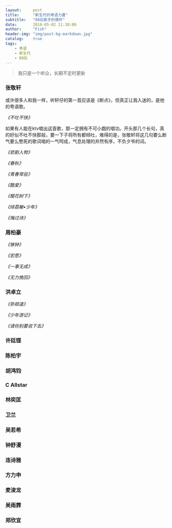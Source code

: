 ```yaml
---
layout:     post
title:      "新生代的粤语力量"
subtitle:   "80后歌手的情怀"
date:       2016-05-02 11:38:00
author:     "Fish"
header-img: "img/post-bg-markdown.jpg"
catalog:    true
tags:
    - 粤语
    - 新生代
    - 80后
---
```


> 我只是一个听众，长期不定时更新

### **张敬轩**

或许很多人和我一样，听轩仔的第一首应该是《断点》，但真正让我入迷的，是他的粤语歌。

*《不吐不快》*

如果有人能在ktv唱出这首歌，那一定拥有不可小觑的唱功。开头那几个长句，真的好似不吐不快那般，要一下子将所有都倾吐，难得的是，张敬轩将这几句要么断气要么憋死的歌词唱的一气呵成，气息处理的井然有序，不负夕爷的词。

*《悲剧人物》*

*《春秋》*

*《青春常驻》*

*《酷爱》*

*《樱花树下》*

*《绯荔榭•少年》*

*《悔过诗》*

### **周柏豪**

*《够钟》*

*《宏愿》*

*《一事无成》*

*《无力挽回》*

### **洪卓立**

*《弥顿道》*

*《少年游记》*

*《请你别要说下去》*

### **许廷铿**

### **陈柏宇**

### **胡鸿钧**

### **C Allstar**

### **林奕匡**

### **卫兰**

### **吴若希**

### **钟舒漫**

### **连诗雅**

### **方力申**

### **麦浚龙**

### **吴雨霏**

### **郑欣宜**